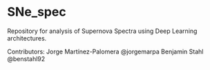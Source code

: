 # SNe_spec

Repository for analysis of Supernova Spectra using Deep Learning architectures.

Contributors:
Jorge Martínez-Palomera @jorgemarpa
Benjamin Stahl @benstahl92
